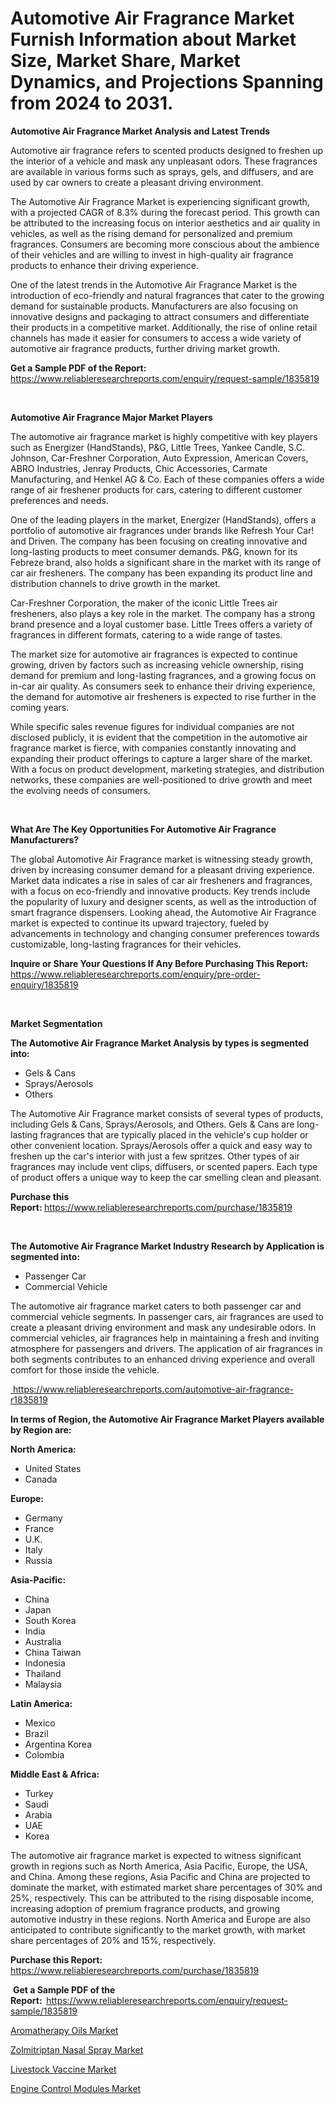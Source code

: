 <p><h1>Automotive Air Fragrance Market Furnish Information about Market Size, Market Share, Market Dynamics, and Projections Spanning from 2024 to 2031.</h1></p><p><strong>Automotive Air Fragrance Market Analysis and Latest Trends</strong></p>
<p><p>Automotive air fragrance refers to scented products designed to freshen up the interior of a vehicle and mask any unpleasant odors. These fragrances are available in various forms such as sprays, gels, and diffusers, and are used by car owners to create a pleasant driving environment.</p><p>The Automotive Air Fragrance Market is experiencing significant growth, with a projected CAGR of 8.3% during the forecast period. This growth can be attributed to the increasing focus on interior aesthetics and air quality in vehicles, as well as the rising demand for personalized and premium fragrances. Consumers are becoming more conscious about the ambience of their vehicles and are willing to invest in high-quality air fragrance products to enhance their driving experience.</p><p>One of the latest trends in the Automotive Air Fragrance Market is the introduction of eco-friendly and natural fragrances that cater to the growing demand for sustainable products. Manufacturers are also focusing on innovative designs and packaging to attract consumers and differentiate their products in a competitive market. Additionally, the rise of online retail channels has made it easier for consumers to access a wide variety of automotive air fragrance products, further driving market growth.</p></p>
<p><strong>Get a Sample PDF of the Report:&nbsp;</strong> <a href="https://www.reliableresearchreports.com/enquiry/request-sample/1835819">https://www.reliableresearchreports.com/enquiry/request-sample/1835819</a></p>
<p>&nbsp;</p>
<p><strong>Automotive Air Fragrance Major Market Players</strong></p>
<p><p>The automotive air fragrance market is highly competitive with key players such as Energizer (HandStands), P&G, Little Trees, Yankee Candle, S.C. Johnson, Car-Freshner Corporation, Auto Expression, American Covers, ABRO Industries, Jenray Products, Chic Accessories, Carmate Manufacturing, and Henkel AG & Co. Each of these companies offers a wide range of air freshener products for cars, catering to different customer preferences and needs.</p><p>One of the leading players in the market, Energizer (HandStands), offers a portfolio of automotive air fragrances under brands like Refresh Your Car! and Driven. The company has been focusing on creating innovative and long-lasting products to meet consumer demands. P&G, known for its Febreze brand, also holds a significant share in the market with its range of car air fresheners. The company has been expanding its product line and distribution channels to drive growth in the market.</p><p>Car-Freshner Corporation, the maker of the iconic Little Trees air fresheners, also plays a key role in the market. The company has a strong brand presence and a loyal customer base. Little Trees offers a variety of fragrances in different formats, catering to a wide range of tastes.</p><p>The market size for automotive air fragrances is expected to continue growing, driven by factors such as increasing vehicle ownership, rising demand for premium and long-lasting fragrances, and a growing focus on in-car air quality. As consumers seek to enhance their driving experience, the demand for automotive air fresheners is expected to rise further in the coming years.</p><p>While specific sales revenue figures for individual companies are not disclosed publicly, it is evident that the competition in the automotive air fragrance market is fierce, with companies constantly innovating and expanding their product offerings to capture a larger share of the market. With a focus on product development, marketing strategies, and distribution networks, these companies are well-positioned to drive growth and meet the evolving needs of consumers.</p></p>
<p>&nbsp;</p>
<p><strong>What Are The Key Opportunities For Automotive Air Fragrance Manufacturers?</strong></p>
<p><p>The global Automotive Air Fragrance market is witnessing steady growth, driven by increasing consumer demand for a pleasant driving experience. Market data indicates a rise in sales of car air fresheners and fragrances, with a focus on eco-friendly and innovative products. Key trends include the popularity of luxury and designer scents, as well as the introduction of smart fragrance dispensers. Looking ahead, the Automotive Air Fragrance market is expected to continue its upward trajectory, fueled by advancements in technology and changing consumer preferences towards customizable, long-lasting fragrances for their vehicles.</p></p>
<p><strong>Inquire or Share Your Questions If Any Before Purchasing This Report:</strong> <a href="https://www.reliableresearchreports.com/enquiry/pre-order-enquiry/1835819">https://www.reliableresearchreports.com/enquiry/pre-order-enquiry/1835819</a></p>
<p>&nbsp;</p>
<p><strong>Market Segmentation</strong></p>
<p><strong>The Automotive Air Fragrance Market Analysis by types is segmented into:</strong></p>
<p><ul><li>Gels & Cans</li><li>Sprays/Aerosols</li><li>Others</li></ul></p>
<p><p>The Automotive Air Fragrance market consists of several types of products, including Gels & Cans, Sprays/Aerosols, and Others. Gels & Cans are long-lasting fragrances that are typically placed in the vehicle's cup holder or other convenient location. Sprays/Aerosols offer a quick and easy way to freshen up the car's interior with just a few spritzes. Other types of air fragrances may include vent clips, diffusers, or scented papers. Each type of product offers a unique way to keep the car smelling clean and pleasant.</p></p>
<p><strong>Purchase this Report:&nbsp;</strong><a href="https://www.reliableresearchreports.com/purchase/1835819">https://www.reliableresearchreports.com/purchase/1835819</a></p>
<p>&nbsp;</p>
<p><strong>The Automotive Air Fragrance Market Industry Research by Application is segmented into:</strong></p>
<p><ul><li>Passenger Car</li><li>Commercial Vehicle</li></ul></p>
<p><p>The automotive air fragrance market caters to both passenger car and commercial vehicle segments. In passenger cars, air fragrances are used to create a pleasant driving environment and mask any undesirable odors. In commercial vehicles, air fragrances help in maintaining a fresh and inviting atmosphere for passengers and drivers. The application of air fragrances in both segments contributes to an enhanced driving experience and overall comfort for those inside the vehicle.</p></p>
<p><a href="https://www.reliableresearchreports.com/automotive-air-fragrance-r1835819">&nbsp;https://www.reliableresearchreports.com/automotive-air-fragrance-r1835819</a></p>
<p><strong>In terms of Region, the Automotive Air Fragrance Market Players available by Region are:</strong></p>
<p>
    <p> <strong> North America: </strong>
        <ul>
            <li>United States</li>
            <li>Canada</li>
        </ul>
        </p> 
    <p> <strong> Europe: </strong>
        <ul>
            <li>Germany</li>
            <li>France</li>
            <li>U.K.</li>
            <li>Italy</li>
            <li>Russia</li>
        </ul>
        </p> 
    <p> <strong> Asia-Pacific: </strong>
        <ul>
            <li>China</li>
            <li>Japan</li>
            <li>South Korea</li>
            <li>India</li>
            <li>Australia</li>
            <li>China Taiwan</li>
            <li>Indonesia</li>
            <li>Thailand</li>
            <li>Malaysia</li>
        </ul>
        </p> 
    <p> <strong> Latin America: </strong>
        <ul>
            <li>Mexico</li>
            <li>Brazil</li>
            <li>Argentina Korea</li>
            <li>Colombia</li>
        </ul>
        </p> 
    <p> <strong> Middle East & Africa: </strong>
        <ul>
            <li>Turkey</li>
            <li>Saudi</li>
            <li>Arabia</li>
            <li>UAE</li>
            <li>Korea</li>
        </ul>
    </p>
    </p>
<p><p>The automotive air fragrance market is expected to witness significant growth in regions such as North America, Asia Pacific, Europe, the USA, and China. Among these regions, Asia Pacific and China are projected to dominate the market, with estimated market share percentages of 30% and 25%, respectively. This can be attributed to the rising disposable income, increasing adoption of premium fragrance products, and growing automotive industry in these regions. North America and Europe are also anticipated to contribute significantly to the market growth, with market share percentages of 20% and 15%, respectively.</p></p>
<p><strong>Purchase this Report: </strong><a href="https://www.reliableresearchreports.com/purchase/1835819">https://www.reliableresearchreports.com/purchase/1835819</a></p>
<p>&nbsp;<strong>Get a Sample PDF of the Report:&nbsp;&nbsp;</strong><a href="https://www.reliableresearchreports.com/enquiry/request-sample/1835819">https://www.reliableresearchreports.com/enquiry/request-sample/1835819</a></p>
<p><strong></strong></p>
<p><p><a href="https://www.linkedin.com/pulse/in-depth-analysis-global-aromatherapy-oils-market-scope-a0mge">Aromatherapy Oils Market</a></p><p><a href="https://github.com/myacatherineblakecaczo9vcsw/Market-Research-Report-List-3/blob/main/zolmitriptan-nasal-spray-market.md">Zolmitriptan Nasal Spray Market</a></p><p><a href="https://github.com/okotobwrhuteie/Market-Research-Report-List-3/blob/main/livestock-vaccine-market.md">Livestock Vaccine Market</a></p><p><a href="https://www.linkedin.com/pulse/engine-control-modules-market-outlook-forecast-from-2024-iy74c">Engine Control Modules Market</a></p></p>